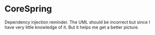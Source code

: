 # CoreSpring

Dependency injection reminder. The UML should be incorrect but since I have very little knowledge of it. But it helps me get a better picture.
